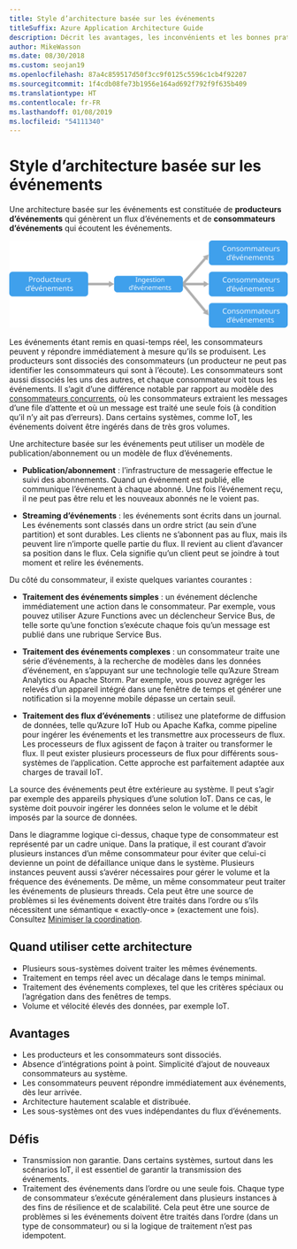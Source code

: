 ```yaml
---
title: Style d’architecture basée sur les événements
titleSuffix: Azure Application Architecture Guide
description: Décrit les avantages, les inconvénients et les bonnes pratiques des architectures basées sur les événements et les architectures IoT sur Azure.
author: MikeWasson
ms.date: 08/30/2018
ms.custom: seojan19
ms.openlocfilehash: 87a4c859517d50f3cc9f0125c5596c1cb4f92207
ms.sourcegitcommit: 1f4cdb08fe73b1956e164ad692f792f9f635b409
ms.translationtype: HT
ms.contentlocale: fr-FR
ms.lasthandoff: 01/08/2019
ms.locfileid: "54111340"
---
```

# <a name="event-driven-architecture-style"></a>Style d’architecture basée sur les événements

Une architecture basée sur les événements est constituée de **producteurs d’événements** qui génèrent un flux d’événements et de **consommateurs d’événements** qui écoutent les événements.

![Diagramme d’un style d’architecture basée sur les événements](./images/event-driven.svg)

Les événements étant remis en quasi-temps réel, les consommateurs peuvent y répondre immédiatement à mesure qu’ils se produisent. Les producteurs sont dissociés des consommateurs (un producteur ne peut pas identifier les consommateurs qui sont à l’écoute). Les consommateurs sont aussi dissociés les uns des autres, et chaque consommateur voit tous les événements. Il s’agit d’une différence notable par rapport au modèle des [consommateurs concurrents][competing-consumers], où les consommateurs extraient les messages d’une file d’attente et où un message est traité une seule fois (à condition qu’il n’y ait pas d’erreurs). Dans certains systèmes, comme IoT, les événements doivent être ingérés dans de très gros volumes.

Une architecture basée sur les événements peut utiliser un modèle de publication/abonnement ou un modèle de flux d’événements.

- **Publication/abonnement** : l’infrastructure de messagerie effectue le suivi des abonnements. Quand un événement est publié, elle communique l’événement à chaque abonné. Une fois l’événement reçu, il ne peut pas être relu et les nouveaux abonnés ne le voient pas.

- **Streaming d’événements** : les événements sont écrits dans un journal. Les événements sont classés dans un ordre strict (au sein d’une partition) et sont durables. Les clients ne s’abonnent pas au flux, mais ils peuvent lire n’importe quelle partie du flux. Il revient au client d’avancer sa position dans le flux. Cela signifie qu’un client peut se joindre à tout moment et relire les événements.

Du côté du consommateur, il existe quelques variantes courantes :

- **Traitement des événements simples** : un événement déclenche immédiatement une action dans le consommateur. Par exemple, vous pouvez utiliser Azure Functions avec un déclencheur Service Bus, de telle sorte qu’une fonction s’exécute chaque fois qu’un message est publié dans une rubrique Service Bus.

- **Traitement des événements complexes** : un consommateur traite une série d’événements, à la recherche de modèles dans les données d’événement, en s’appuyant sur une technologie telle qu’Azure Stream Analytics ou Apache Storm. Par exemple, vous pouvez agréger les relevés d’un appareil intégré dans une fenêtre de temps et générer une notification si la moyenne mobile dépasse un certain seuil.

- **Traitement des flux d’événements** : utilisez une plateforme de diffusion de données, telle qu’Azure IoT Hub ou Apache Kafka, comme pipeline pour ingérer les événements et les transmettre aux processeurs de flux. Les processeurs de flux agissent de façon à traiter ou transformer le flux. Il peut exister plusieurs processeurs de flux pour différents sous-systèmes de l’application. Cette approche est parfaitement adaptée aux charges de travail IoT.

La source des événements peut être extérieure au système. Il peut s’agir par exemple des appareils physiques d’une solution IoT. Dans ce cas, le système doit pouvoir ingérer les données selon le volume et le débit imposés par la source de données.

Dans le diagramme logique ci-dessus, chaque type de consommateur est représenté par un cadre unique. Dans la pratique, il est courant d’avoir plusieurs instances d’un même consommateur pour éviter que celui-ci devienne un point de défaillance unique dans le système. Plusieurs instances peuvent aussi s’avérer nécessaires pour gérer le volume et la fréquence des événements. De même, un même consommateur peut traiter les événements de plusieurs threads. Cela peut être une source de problèmes si les événements doivent être traités dans l’ordre ou s’ils nécessitent une sémantique « exactly-once » (exactement une fois). Consultez [Minimiser la coordination][minimize-coordination].

## <a name="when-to-use-this-architecture"></a>Quand utiliser cette architecture

- Plusieurs sous-systèmes doivent traiter les mêmes événements.
- Traitement en temps réel avec un décalage dans le temps minimal.
- Traitement des événements complexes, tel que les critères spéciaux ou l’agrégation dans des fenêtres de temps.
- Volume et vélocité élevés des données, par exemple IoT.

## <a name="benefits"></a>Avantages

- Les producteurs et les consommateurs sont dissociés.
- Absence d’intégrations point à point. Simplicité d’ajout de nouveaux consommateurs au système.
- Les consommateurs peuvent répondre immédiatement aux événements, dès leur arrivée.
- Architecture hautement scalable et distribuée.
- Les sous-systèmes ont des vues indépendantes du flux d’événements.

## <a name="challenges"></a>Défis

- Transmission non garantie. Dans certains systèmes, surtout dans les scénarios IoT, il est essentiel de garantir la transmission des événements.
- Traitement des événements dans l’ordre ou une seule fois. Chaque type de consommateur s’exécute généralement dans plusieurs instances à des fins de résilience et de scalabilité. Cela peut être une source de problèmes si les événements doivent être traités dans l’ordre (dans un type de consommateur) ou si la logique de traitement n’est pas idempotent.

 <!-- links -->

[competing-consumers]: ../../patterns/competing-consumers.md
[minimize-coordination]: ../design-principles/minimize-coordination.md
